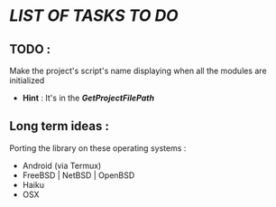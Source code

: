 # ***LIST OF TASKS TO DO***

## TODO :

Make the project's script's name displaying when all the modules are initialized
- **Hint** : It's in the ***GetProjectFilePath***


## Long term ideas :

Porting the library on these operating systems :

- Android (via Termux)
- FreeBSD | NetBSD | OpenBSD
- Haiku
- OSX
